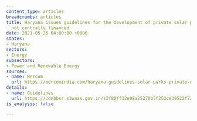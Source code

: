 ```yaml
---
content_type: articles
breadcrumbs: articles
title: Haryana issues guidelines for the development of private solar parks that are
  not centrally financed
date: 2021-05-25 04:00:00 +0000
states:
- Haryana
sectors:
- Energy
subsectors:
- Power and Renewable Energy
sources:
- name: Mercom
  url: https://mercomindia.com/haryana-guidelines-solar-parks-private-developers/
details:
- name: Guidelines
  url: https://cdnbbsr.s3waas.gov.in/s3f80ff32e08a25270b5f252ce39522f72/uploads/2021/05/2021051367.pdf
is_analysis: false

---
```


